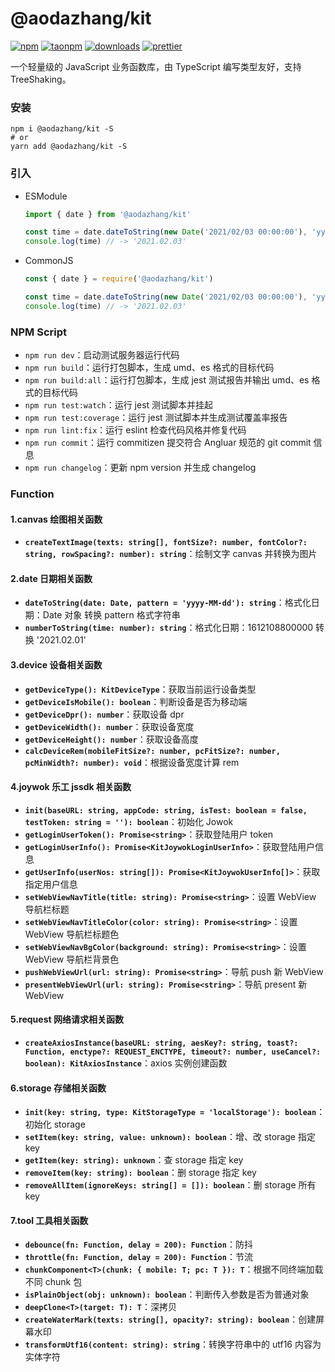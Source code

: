 # @aodazhang/kit

[![npm](https://img.shields.io/npm/v/@aodazhang/kit)](https://www.npmjs.com/package/@aodazhang/kit)
[![taonpm](https://npm.taobao.org/badge/v/@aodazhang/kit.svg)](https://developer.aliyun.com/mirror/npm/package/@aodazhang/kit)
[![downloads](https://npm.taobao.org/badge/d/@aodazhang/kit.svg)](https://developer.aliyun.com/mirror/npm/package/@aodazhang/kit)
[![prettier](https://img.shields.io/badge/styled_with-prettier-ff69b4.svg)](https://github.com/prettier/prettier)

一个轻量级的 JavaScript 业务函数库，由 TypeScript 编写类型友好，支持 TreeShaking。

### 安装

```shell
npm i @aodazhang/kit -S
# or
yarn add @aodazhang/kit -S
```

### 引入

- ESModule

  ```typescript
  import { date } from '@aodazhang/kit'

  const time = date.dateToString(new Date('2021/02/03 00:00:00'), 'yyyy.MM.dd')
  console.log(time) // -> '2021.02.03'
  ```

- CommonJS

  ```typescript
  const { date } = require('@aodazhang/kit')

  const time = date.dateToString(new Date('2021/02/03 00:00:00'), 'yyyy.MM.dd')
  console.log(time) // -> '2021.02.03'
  ```

### NPM Script

- `npm run dev`：启动测试服务器运行代码
- `npm run build`：运行打包脚本，生成 umd、es 格式的目标代码
- `npm run build:all`：运行打包脚本，生成 jest 测试报告并输出 umd、es 格式的目标代码
- `npm run test:watch`：运行 jest 测试脚本并挂起
- `npm run test:coverage`：运行 jest 测试脚本并生成测试覆盖率报告
- `npm run lint:fix`：运行 eslint 检查代码风格并修复代码
- `npm run commit`：运行 commitizen 提交符合 Angluar 规范的 git commit 信息
- `npm run changelog`：更新 npm version 并生成 changelog

### Function

#### 1.canvas 绘图相关函数

- **`createTextImage(texts: string[], fontSize?: number, fontColor?: string, rowSpacing?: number): string`**：绘制文字 canvas 并转换为图片

#### 2.date 日期相关函数

- **`dateToString(date: Date, pattern = 'yyyy-MM-dd'): string`**：格式化日期：Date 对象 转换 pattern 格式字符串
- **`numberToString(time: number): string`**：格式化日期：1612108800000 转换 '2021.02.01'

#### 3.device 设备相关函数

- **`getDeviceType(): KitDeviceType`**：获取当前运行设备类型
- **`getDeviceIsMobile(): boolean`**：判断设备是否为移动端
- **`getDeviceDpr(): number`**：获取设备 dpr
- **`getDeviceWidth(): number`**：获取设备宽度
- **`getDeviceHeight(): number`**：获取设备高度
- **`calcDeviceRem(mobileFitSize?: number, pcFitSize?: number, pcMinWidth?: number): void`**：根据设备宽度计算 rem

#### 4.joywok 乐工 jssdk 相关函数

- **`init(baseURL: string, appCode: string, isTest: boolean = false, testToken: string = ''): boolean`**：初始化 Jowok
- **`getLoginUserToken(): Promise<string>`**：获取登陆用户 token
- **`getLoginUserInfo(): Promise<KitJoywokLoginUserInfo>`**：获取登陆用户信息
- **`getUserInfo(userNos: string[]): Promise<KitJoywokUserInfo[]>`**：获取指定用户信息
- **`setWebViewNavTitle(title: string): Promise<string>`**：设置 WebView 导航栏标题
- **`setWebViewNavTitleColor(color: string): Promise<string>`**：设置 WebView 导航栏标题色
- **`setWebViewNavBgColor(background: string): Promise<string>`**：设置 WebView 导航栏背景色
- **`pushWebViewUrl(url: string): Promise<string>`**：导航 push 新 WebView
- **`presentWebViewUrl(url: string): Promise<string>`**：导航 present 新 WebView

#### 5.request 网络请求相关函数

- **`createAxiosInstance(baseURL: string, aesKey?: string, toast?: Function, enctype?: REQUEST_ENCTYPE, timeout?: number, useCancel?: boolean): KitAxiosInstance`**：axios 实例创建函数

#### 6.storage 存储相关函数

- **`init(key: string, type: KitStorageType = 'localStorage'): boolean`**：初始化 storage
- **`setItem(key: string, value: unknown): boolean`**：增、改 storage 指定 key
- **`getItem(key: string): unknown`**：查 storage 指定 key
- **`removeItem(key: string): boolean`**：删 storage 指定 key
- **`removeAllItem(ignoreKeys: string[] = []): boolean`**：删 storage 所有 key

#### 7.tool 工具相关函数

- **`debounce(fn: Function, delay = 200): Function`**：防抖
- **`throttle(fn: Function, delay = 200): Function`**：节流
- **`chunkComponent<T>(chunk: { mobile: T; pc: T }): T`**：根据不同终端加载不同 chunk 包
- **`isPlainObject(obj: unknown): boolean`**：判断传入参数是否为普通对象
- **`deepClone<T>(target: T): T`**：深拷贝
- **`createWaterMark(texts: string[], opacity?: string): boolean`**：创建屏幕水印
- **`transformUtf16(content: string): string`**：转换字符串中的 utf16 内容为实体字符
